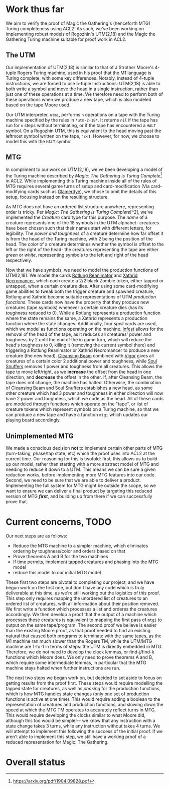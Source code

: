 # Work thus far

We aim to verify the proof of Magic the Gathering's (henceforth MTG) Turing completeness using ACL2. As such, we've been working on implementing robust models of Rogozhin's UTM(2,18) and the Magic the Gathering Turing machine suitable for proof work in ACL2.

## The UTM 

Our implementation of UTM(2,18) is similar to that of J Strother Moore's 4-tuple Rogers Turing machine, used in his proof that the M1 language is Turing complete, with some key differences. Notably, instead of 4-tuple instructions, we are forced to use 5-tuple instructions: UTM(2,18) is able to both write a symbol and move the head in a single instruction, rather than just one of these operations at a time. We therefore need to perform both of these operations when we produce a new tape, which is also modeled based on the tape Moore used. 

Our UTM interpreter, `utmi`, performs `n` operations on a tape with the Turing machine specified by the rules in `*utm-2-18*`. It returns `nil` if the tape has run for `n` steps without terminating, or if the tape has encountered a `HALT` symbol. On a Rogozhin UTM, this is equivalent to the head moving past the leftmost symbol written on the tape, `'c<1`. However, for now, we choose to model this with the `HALT` symbol. 

## MTG 

In compliment to our work on UTM(2,18), we've been developing a model of the Turing machine described by *Magic: The Gathering is Turing Complete*[^1] in ACL2. While implementing this Turing machine inside all of the rules of MTG requires several game turns of setup and card-modification (Via card-modifying cards such as [Glamerdye](https://scryfall.com/card/eve/21/glamerdye)), we chose to omit the details of this setup, focusing instead on the resulting structure.

As MTG does not have an ordered list structure anywhere, representing order is tricky. Per *Magic: The Gathering is Turing Complete*[^2], we've implemented the *Creature* card type for this purpose. The *name* of a creature represents one of the 18 symbols in the UTM alphabet- creatures have been chosen such that their names start with different letters, for legibility. The *power and toughness* of a creature determine how far offset it is from the head of the Turing machine, with 2 being the position of the head. The *color* of a creature determines whether the symbol is offset to the left or the right of the head- the creatures representing the tape are either *green* or *white*, representing symbols to the left and right of the head respectively.

Now that we have symbols, we need to model the production functions of UTM(2,18). We model the cards [Rotlung Reanimator](https://scryfall.com/card/ons/164/rotlung-reanimator) and [Xathrid Necromancer](https://scryfall.com/card/c20/141/xathrid-necromancer), which each create a 2/2 black Zombie token, either tapped or untapped, when a certain creature dies. After using some card-modifying game abilities to tweak both the trigger creature and spawned creature, Rotlung and Xathrid become suitable representations of UTM *production functions*. These cards now have the property that they produce new creatures (tape symbols) whenever a certain creature dies (has its *toughness* reduced to 0). While a Rotlung represents a production function where the state remains the same, a Xathrid represents a production function where the state changes. Additionally, four *spell* cards are used, which we model as functions operating on the machine. [Infest]() allows for the removal of the head of the tape, as it reduces all creatures' power and toughness by 2 until the end of the in game turn, which will reduce the head's toughness to 0, killing it (removing the current symbol there) and triggering a Rotlung Reanimator or Xathrid Necromancer to produce a new creature (the new head). [Cleansing Beam](https://scryfall.com/card/cma/78/cleansing-beam) combined with [Vigor](https://scryfall.com/card/bbd/215/vigor) gives all creatures of a certain color 2 additional power and toughness, while [Soul Snuffers](https://scryfall.com/card/td2/60/soul-snuffers) removes 1 power and toughness from all creatures. This allows the tape to move left/right, as we **increase** the offset from the head in one direction, and **decrease** the offset in the other. If, after Cleansing Beam, the tape does not change, the machine has halted. Otherwise, the combination of Cleansing Beam and Soul Snuffers establishes a new head, as some other creature which had 3 power and toughness in either direction will now have 2 power and toughness, which we code as the head. All of these cards are modeled through functions which operate on the "tape", or list of creature tokens which represent symbols on a Turing machine, so that we can produce a new tape and have a function `mtgi` which updates our playing board accordingly.

## Unimplemented MTG

We made a conscious decision **not** to implement certain other parts of MTG (turn-taking, phase/tap state, etc) which the proof uses into ACL2 at the current time. Our reasoning for this is twofold: first, this allows us to build up our model, rather than starting with a more abstract model of MTG and needing to reduce it down to a UTM. This means we can be sure a given reduction works, before implementing more MTG features into our code. Second, we need to be sure that we are able to deliver a product. Implementing the full system for MTG might be outside the scope, so we want to ensure we can deliver a final product by targeting this reduced version of MTG ***first***, and building up from there if we can successfully prove that.

# Current concerns, TODO

Our next steps are as follows:
- Reduce the MTG machine to a simpler machine, which eliminates ordering by toughness/color and orders based on that
- Prove theorems A and B for the two machines
- If time permits, implement tapped creatures and phasing into the MTG model
- reduce this model to our initial MTG model

These first two steps are pivotal to completing our project, and we have begun work on the first one, but don't have any code which is truly deliverable at this time, as we're still working out the logistics of this proof. This step only requires mapping the unordered list of creatures to an ordered list of creatures, with all information about their position removed. We first write a function which processes a list and orderes the creatures accordingly. We then develop a proof that the output of a machine which processes these creatures is equivalent to mapping the first pass of `mtgi` to output on the same tape/program. The second proof we believe is easier than the existing Moore proof, as that proof needed to find an existing natural that caused both programs to terminate with the same tapes, as the M1 machine ran much slower than the Rogers TM, while the UTM/MTG machine are 1-to-1 in terms of steps: the UTM is directly embedded in MTG. Therefore, we do not need to develop the clock lemmas, or find-j/find-k functions which Moore does. We only need to prove theorems A and B, which require some intermediate lemmas, in particular that the MTG machine stays halted when further instructions are run.

The next two steps we began work on, but decided to set aside to focus on getting results from the proof first. These steps would require modelling the tapped state for creatures, as well as *phasing* for the production functions, which is how MTG handles state changes (only one set of production functions is active at one time). This would require adding a boolean to the representation of creatures and production functions, and slowing down the speed at which the MTG TM operates to accurately reflect turns in MTG. This would require developing the clocks similar to what Moore did, although this too would be simpler-- we know that any instruction with a state change takes 3 turns, while any instruction without takes 4 turns. We will attempt to implement this following the success of the initial proof. If we aren't able to implement this step, we still have a working proof of a reduced representation for Magic: The Gathering.

# Overall status


[^1]: https://arxiv.org/pdf/1904.09828.pdf